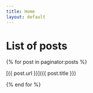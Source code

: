 ```yaml
---
title: Home 
layout: default
---
```



# List of posts


{% for post in paginator:posts %}

[{{ post.url }}]({{ post.title }})

{% end for %}

